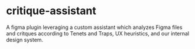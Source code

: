 # critique-assistant
A figma plugin leveraging a custom assistant which analyzes Figma files and critques according to Tenets and Traps, UX heuristics, and our internal design system.
